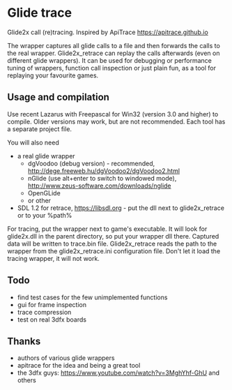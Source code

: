 Glide trace
===========

Glide2x call (re)tracing. Inspired by ApiTrace https://apitrace.github.io

The wrapper captures all glide calls to a file and then forwards the calls to the real wrapper.
Glide2x_retrace can replay the calls afterwards (even on different glide wrappers).
It can be used for debugging or performance tuning of wrappers, function call inspection or just plain fun, as a tool for replaying your favourite games.


Usage and compilation
-----------

Use recent Lazarus with Freepascal for Win32 (version 3.0 and higher) to compile.
Older versions may work, but are not recommended.
Each tool has a separate project file.

You will also need 
* a real glide wrapper 
  * dgVoodoo (debug version) - recommended, http://dege.freeweb.hu/dgVoodoo2/dgVoodoo2.html
  * nGlide (use alt+enter to switch to windowed mode), http://www.zeus-software.com/downloads/nglide
  * OpenGLide
  * or other
* SDL 1.2 for retrace, https://libsdl.org - put the dll next to glide2x_retrace or to your %path%

For tracing, put the wrapper next to game's executable. It will look for glide2x.dll in the parent directory, so put your wrapper dll there. Captured data will be written to trace.bin file.
Glide2x_retrace reads the path to the wrapper from the glide2x_retrace.ini configuration file.
Don't let it load the tracing wrapper, it will not work.


Todo
-----------

* find test cases for the few unimplemented functions
* gui for frame inspection
* trace compression
* test on real 3dfx boards


Thanks
-----------
* authors of various glide wrappers
* apitrace for the idea and being a great tool
* the 3dfx guys: https://www.youtube.com/watch?v=3MghYhf-GhU and others